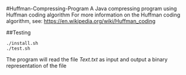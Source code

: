 #Huffman-Compressing-Program
A Java compressing program using Huffman coding algorithm
For more information on the Huffman coding algorithm, see:
https://en.wikipedia.org/wiki/Huffman_coding


##Testing

```
./install.sh
./test.sh
```
The program will read the file *Text.txt* as input and output a binary representation
of the file
